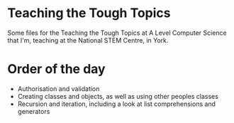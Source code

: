 # Teaching the Tough Topics

Some files for the Teaching the Tough Topics at A Level Computer Science that I'm, teaching at the National STEM Centre,
in York.

# Order of the day
- Authorisation and validation
- Creating classes and objects, as well as using other peoples classes
- Recursion and iteration, including a look at list comprehensions and generators

